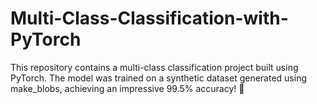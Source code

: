 # Multi-Class-Classification-with-PyTorch
This repository contains a multi-class classification project built using PyTorch. The model was trained on a synthetic dataset generated using make_blobs, achieving an impressive 99.5% accuracy! 🎯
